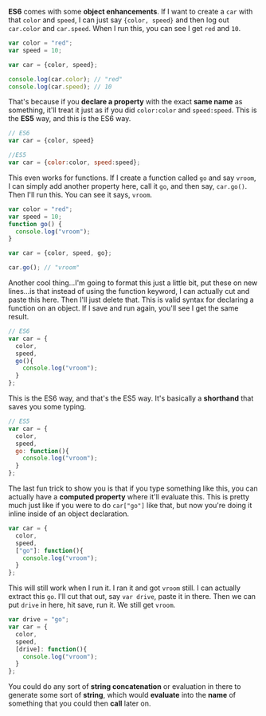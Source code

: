 **ES6** comes with some **object enhancements**. If I want to create a `car` with that `color` and `speed`, I can just say `{color, speed}` and then log out `car.color` and `car.speed`. When I run this, you can see I get `red` and `10`.
``` javascript
var color = "red";
var speed = 10;

var car = {color, speed};

console.log(car.color); // "red"
console.log(car.speed); // 10
```
That's because if you **declare a property** with the exact **same name** as something, it'll treat it just as if you did `color:color` and `speed:speed`. This is the **ES5** way, and this is the ES6 way.
``` javascript
// ES6
var car = {color, speed}

//ES5
var car = {color:color, speed:speed};
```
This even works for functions. If I create a function called `go` and say `vroom`, I can simply add another property here, call it `go`, and then say, `car.go()`. Then I'll run this. You can see it says, `vroom`.
``` javascript
var color = "red";
var speed = 10;
function go() {
  console.log("vroom");
}

var car = {color, speed, go};

car.go(); // "vroom"
```
Another cool thing...I'm going to format this just a little bit, put these on new lines...is that instead of using the function keyword, I can actually cut and paste this here. Then I'll just delete that. This is valid syntax for declaring a function on an object. If I save and run again, you'll see I get the same result. 
``` javascript
// ES6
var car = {
  color,
  speed,
  go(){
    console.log("vroom");
  }
};
```
This is the ES6 way, and that's the ES5 way. It's basically a **shorthand** that saves you some typing.
``` javascript
// ES5
var car = {
  color,
  speed,
  go: function(){
    console.log("vroom");
  }
};
```
The last fun trick to show you is that if you type something like this, you can actually have a **computed property** where it'll evaluate this. This is pretty much just like if you were to do `car["go"]` like that, but now you're doing it inline inside of an object declaration.
``` javascript
var car = {
  color,
  speed,
  ["go"]: function(){
    console.log("vroom");
  }
};
```
This will still work when I run it. I ran it and got `vroom` still. I can actually extract this `go`. I'll cut that out, say `var drive`, paste it in there. Then we can put `drive` in here, hit save, run it. We still get `vroom`.
``` javascript
var drive = "go";
var car = {
  color,
  speed,
  [drive]: function(){
    console.log("vroom");
  }
};
```
You could do any sort of **string concatenation** or evaluation in there to generate some sort of **string**, which would **evaluate** into the **name** of something that you could then **call** later on.